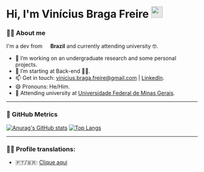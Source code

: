 # Hi, I'm Vinícius Braga Freire <img height="30px" style="-webkit-user-select: none; width: auto; margin: auto;background-color: hsl(0, 0%, 90%);transition: background-color 300ms;" src="https://camo.githubusercontent.com/d6b678436abdd7c7b1ac6b750bc62f59c38fb34bda863cdf06c1b07a93e4ee04/68747470733a2f2f692e696d6775722e636f6d2f7959716e3139522e676966">


### 🙋‍♂️ About me
I'm a dev from <a href=""><img src="https://cdn-icons-png.flaticon.com/512/197/197386.png" width=13 style="height: auto" /></a> **Brazil** and currently attending university 🤓.

- 🔭 I’m working on an undergraduate research and some personal projects.
- 🌱 I’m starting at Back-end 👨‍💻.
- 📫 Get in touch: vinicius.braga.freire@gmail.com | [LinkedIn](https://www.linkedin.com/in/vin%C3%ADcius-braga-bb26b5201/).
- 😄 Pronouns: He/Him.
- 📕 Attending university at [Universidade Federal de Minas Gerais](https://ufmg.br/).

---
### 🎯 GitHub Metrics

[![Anurag's GitHub stats](https://github-readme-stats.vercel.app/api?username=vinciusb&count_private=true&show_icons=true&theme=radical)](https://github.com/anuraghazra/github-readme-stats) [![Top Langs](https://github-readme-stats.vercel.app/api/top-langs/?username=anuraghazra&layout=compact&theme=radical)](https://github.com/anuraghazra/github-readme-stats)

---
### 🧏‍♂️ Profile translations:
- 🇵🇹/🇧🇷: [Clique aqui](https://github.com/vinciusb/vinciusb/blob/main/README_pt_br.md)
